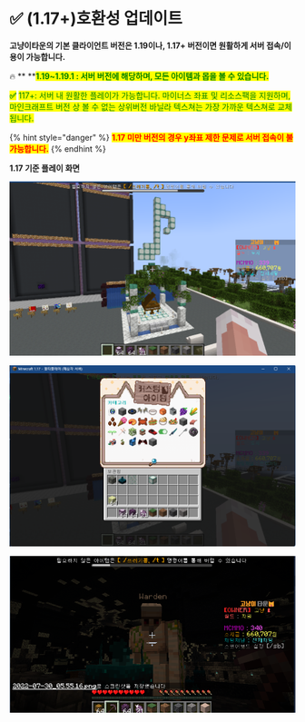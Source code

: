 # ✅ (1.17+)호환성 업데이트

**고냥이타운의 기본 클라이언트 버전은 1.19이나, 1.17+ 버전이면 원활하게 서버 접속/이용이 가능합니다.**

🔥 ** **<mark style="color:green;">**1.19\~1.19.1 : 서버 버전에 해당하며, 모든 아이템과 몹을 볼 수 있습니다.**</mark>

<mark style="color:green;">**✅**</mark> <mark style="color:green;"></mark><mark style="color:green;">117+: 서버 내 원활한 플레이가 가능합니다.  마이너스 좌표 및 리소스팩을 지원하며, 마인크래프트 버전 상 볼 수 없는 상위버전 바닐라 텍스쳐는 가장 가까운 텍스쳐로 교체됩니다.</mark> <mark style="color:green;"></mark><mark style="color:green;"><mark style="color:orange;"><mark style="color:orange;"></mark>&#x20;

{% hint style="danger" %}
<mark style="color:red;">**1.17 미만 버전의 경우 y좌표 제한 문제로 서버 접속이 불가능합니다.**</mark>
{% endhint %}

**1.17 기준 플레이 화면**

![(1.17+)상위 버전 바닐라 아이템의 경우 가장 가까운 텍스쳐의 블록/아이템으로 교체됩니다. (음표- 개구리불 블록)](<../.gitbook/assets/image (1).png>)

![(1.17+)모든 커스텀 아이템 블록/아이템을 볼 수 있습니다](<../.gitbook/assets/image (1) (1).png>)

![(1.17+)몬스터의 경우도 가장 가까운 텍스쳐로 교체됩니다 (워든-골렘, 알레이-벡스)](<../.gitbook/assets/image (2) (4).png>)
